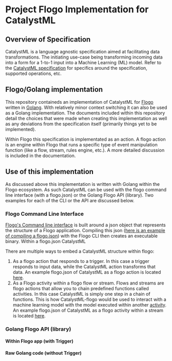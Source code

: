 # Project Flogo Implementation for CatalystML

## Overview of Specification
CatalystML is a language agnostic specification aimed at facilitating data transformations.  The initiating use-case being transforming incoming data into a form for a 1-to-1 input into a Machine Learning (ML) model.  Refer to the [CatalystML specification](https://github.com/TIBCOSoftware/catalystml) for specifics around the specification, supported operations, etc.

## Flogo/Golang implementation
This repository containeds an implementation of CatalystML for [Flogo](flogo.io) written in [Golang](https://golang.org/).  With relatively minor context switching it can also be used as a Golang implementation.  The documents included within this repository detail the choices that were made when creating this implementation as well as any deviations from the specification itself (primarily things yet to be implemented). 

Within Flogo this specification is implementated as an action.  A flogo action is an engine within Flogo that runs a specific type of event manipulation function (like a flow, stream, rules engine, etc.).  A more detailed discussion is included in the documentation.

## Use of this implementation

As discussed above this implementation is written with Golang within the Flogo ecosystem.  As such CatalystML can be used with the flogo command line interface (with a flogo.json) or the Golang Flogo API (library).  Two examples for each of the CLI or the API are discussed below.

### Flogo Command Line Interface

[Flogo's Command line interface](https://tibcosoftware.github.io/flogo/flogo-cli/flogo-cli/) is built around a json object that represents the structure of a Flogo application.  Compiling this json ([here is an example of compiling a flogo.json](https://github.com/project-flogo/ml/blob/master/examples/flowsOutlier/README.md)) with the Flogo CLI then creates an executable binary.  Within a flogo.json CatalystML

There are multiple ways to embed a CatalystML structure within flogo:
1) As a flogo action that responds to a trigger.  In this case a trigger responds to input data, while the CatalystML action transforms that data.  An example flogo.json of CatalystML as a flogo action is located [here](https://github.com/project-flogo/catalystml-flogo/tree/master/examples/flogoAction).
2) As a Flogo activity within a flogo flow or stream.  Flows and streams are flogo actions that allow you to chain predefined functions called activities.  In this case CatalystML is simply one step in a chain of functions.  This is how CatalystML-flogo would be used to interact with a machine learning model with the model executed within another [activity](https://github.com/project-flogo/ml/tree/master/activity/inference).  An example flogo.json of CatalystML as a flogo activity within a stream is located [here](https://github.com/project-flogo/catalystml-flogo/tree/master/examples/flogoActivity).

### Golang Flogo API (library)

#### Within Flogo app (with Trigger)

#### Raw Golang code (without Trigger)


